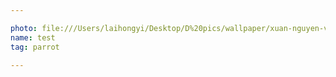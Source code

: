 ```yaml
---

photo: file:///Users/laihongyi/Desktop/D%20pics/wallpaper/xuan-nguyen-v6V-hfxjboI.jpg
name: test
tag: parrot

---
```

